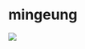 # mingeung

 <img src="https://img.shields.io/badge/Python-#3776AB?style=flat&logo=Python&logoColor=white"/>
